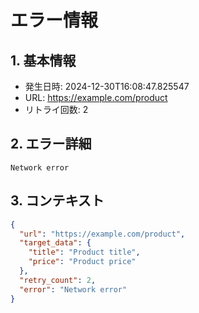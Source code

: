 # エラー情報

## 1. 基本情報
- 発生日時: 2024-12-30T16:08:47.825547
- URL: https://example.com/product
- リトライ回数: 2

## 2. エラー詳細
```
Network error
```

## 3. コンテキスト
```json
{
  "url": "https://example.com/product",
  "target_data": {
    "title": "Product title",
    "price": "Product price"
  },
  "retry_count": 2,
  "error": "Network error"
}
```

